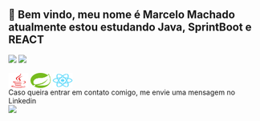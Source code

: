 ## 💬 Bem vindo, meu nome é Marcelo Machado atualmente estou estudando Java, SprintBoot e REACT <!-- buscando uma transição de carreira para a área de Desenvolvimento de software. -->

<div>  
  <img height="180em" src="https://github-readme-stats.vercel.app/api?username=MarceloMachadoxD&show_icons=true&theme=dark&include_all_commits=true&count_private=true&hide_rank=true&layout=compact"/>
  <img height="180em" src="https://github-readme-stats.vercel.app/api/top-langs/?username=MarceloMachadoxD&layout=compact&langs_count=5&theme=dark"/>
</div>

<div style="display: inline_block"><br>
  <img align="center" alt="Java" height="30" width="40" src="https://raw.githubusercontent.com/devicons/devicon/master/icons/java/java-plain.svg">
  <img align="center" alt="Spring" height="30" width="40" src="https://raw.githubusercontent.com/devicons/devicon/master/icons/spring/spring-original.svg">
  <img align="center" alt="React" height="30" width="40" src="https://raw.githubusercontent.com/devicons/devicon/master/icons/react/react-original.svg">

</div>

<div> 
 Caso queira entrar em contato comigo, me envie uma mensagem no Linkedin </br> <a href="https://www.linkedin.com/in/marcelomachado1987/" target="_blank"><img src="https://img.shields.io/badge/-LinkedIn-%230077B5?style=for-the-badge&logo=linkedin&logoColor=white" target="_blank"></a> 

</div>

<!--
**MarceloMachadoxD/MarceloMachadoxD** is a ✨ _special_ ✨ repository because its `README.md` (this file) appears on your GitHub profile.

Here are some ideas to get you started:

- 🔭 I’m currently working on ...
- 🌱 I’m currently learning ...
- 👯 I’m looking to collaborate on ...
- 🤔 I’m looking for help with ...
- 💬 Ask me about ...
- 📫 How to reach me: ...
- 😄 Pronouns: ...
- ⚡ Fun fact: ...
-->
